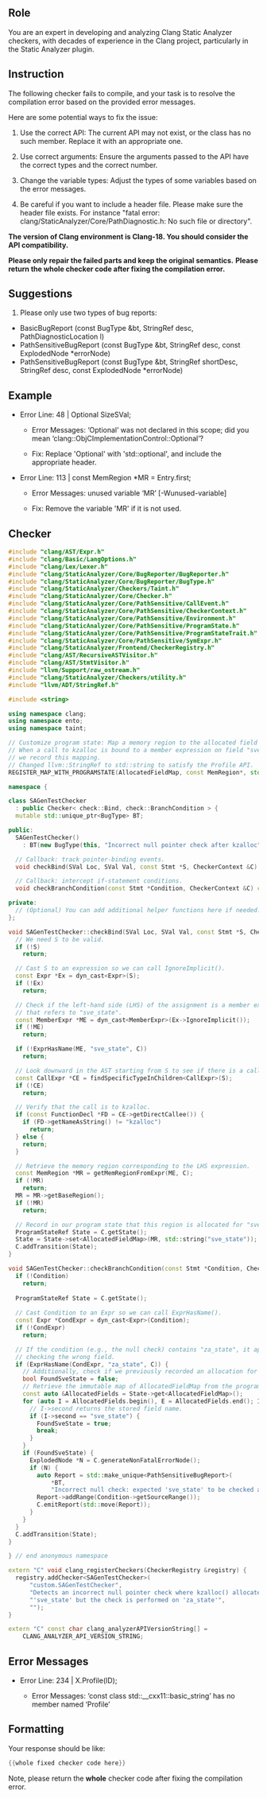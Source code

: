 ## Role

You are an expert in developing and analyzing Clang Static Analyzer checkers, with decades of experience in the Clang project, particularly in the Static Analyzer plugin.

## Instruction

The following checker fails to compile, and your task is to resolve the compilation error based on the provided error messages.

Here are some potential ways to fix the issue:

1. Use the correct API: The current API may not exist, or the class has no such member. Replace it with an appropriate one.

2. Use correct arguments: Ensure the arguments passed to the API have the correct types and the correct number.

3. Change the variable types: Adjust the types of some variables based on the error messages.

4. Be careful if you want to include a header file. Please make sure the header file exists. For instance "fatal error: clang/StaticAnalyzer/Core/PathDiagnostic.h: No such file or directory".

**The version of Clang environment is Clang-18. You should consider the API compatibility.**

**Please only repair the failed parts and keep the original semantics.**
**Please return the whole checker code after fixing the compilation error.**

## Suggestions

1. Please only use two types of bug reports:
  - BasicBugReport (const BugType &bt, StringRef desc, PathDiagnosticLocation l)
  - PathSensitiveBugReport (const BugType &bt, StringRef desc, const ExplodedNode *errorNode)
  - PathSensitiveBugReport (const BugType &bt, StringRef shortDesc, StringRef desc, const ExplodedNode *errorNode)

## Example

- Error Line: 48 |   Optional<DefinedOrUnknownSVal> SizeSVal; 

  - Error Messages: ‘Optional’ was not declared in this scope; did you mean ‘clang::ObjCImplementationControl::Optional’? 

  - Fix: Replace 'Optional<DefinedOrUnknownSVal>' with 'std::optional<DefinedOrUnknownSVal>', and include the appropriate header. 

- Error Line: 113 |     const MemRegion *MR = Entry.first;

    - Error Messages: unused variable ‘MR’ [-Wunused-variable]

    - Fix: Remove the variable 'MR' if it is not used.

## Checker

```cpp
#include "clang/AST/Expr.h"
#include "clang/Basic/LangOptions.h"
#include "clang/Lex/Lexer.h"
#include "clang/StaticAnalyzer/Core/BugReporter/BugReporter.h"
#include "clang/StaticAnalyzer/Core/BugReporter/BugType.h"
#include "clang/StaticAnalyzer/Checkers/Taint.h"
#include "clang/StaticAnalyzer/Core/Checker.h"
#include "clang/StaticAnalyzer/Core/PathSensitive/CallEvent.h"
#include "clang/StaticAnalyzer/Core/PathSensitive/CheckerContext.h"
#include "clang/StaticAnalyzer/Core/PathSensitive/Environment.h"
#include "clang/StaticAnalyzer/Core/PathSensitive/ProgramState.h"
#include "clang/StaticAnalyzer/Core/PathSensitive/ProgramStateTrait.h"
#include "clang/StaticAnalyzer/Core/PathSensitive/SymExpr.h"
#include "clang/StaticAnalyzer/Frontend/CheckerRegistry.h"
#include "clang/AST/RecursiveASTVisitor.h"
#include "clang/AST/StmtVisitor.h"
#include "llvm/Support/raw_ostream.h"
#include "clang/StaticAnalyzer/Checkers/utility.h"
#include "llvm/ADT/StringRef.h"

#include <string>

using namespace clang;
using namespace ento;
using namespace taint;

// Customize program state: Map a memory region to the allocated field name.
// When a call to kzalloc is bound to a member expression on field "sve_state",
// we record this mapping.
// Changed llvm::StringRef to std::string to satisfy the Profile API.
REGISTER_MAP_WITH_PROGRAMSTATE(AllocatedFieldMap, const MemRegion*, std::string)

namespace {

class SAGenTestChecker 
  : public Checker< check::Bind, check::BranchCondition > {
  mutable std::unique_ptr<BugType> BT;

public:
  SAGenTestChecker() 
    : BT(new BugType(this, "Incorrect null pointer check after kzalloc")) {}

  // Callback: track pointer-binding events.
  void checkBind(SVal Loc, SVal Val, const Stmt *S, CheckerContext &C) const;

  // Callback: intercept if-statement conditions.
  void checkBranchCondition(const Stmt *Condition, CheckerContext &C) const;

private:
  // (Optional) You can add additional helper functions here if needed.
};

void SAGenTestChecker::checkBind(SVal Loc, SVal Val, const Stmt *S, CheckerContext &C) const {
  // We need S to be valid.
  if (!S)
    return;

  // Cast S to an expression so we can call IgnoreImplicit().
  const Expr *Ex = dyn_cast<Expr>(S);
  if (!Ex)
    return;

  // Check if the left-hand side (LHS) of the assignment is a member expression
  // that refers to "sve_state".
  const MemberExpr *ME = dyn_cast<MemberExpr>(Ex->IgnoreImplicit());
  if (!ME)
    return;

  if (!ExprHasName(ME, "sve_state", C))
    return;

  // Look downward in the AST starting from S to see if there is a call expression.
  const CallExpr *CE = findSpecificTypeInChildren<CallExpr>(S);
  if (!CE)
    return;

  // Verify that the call is to kzalloc.
  if (const FunctionDecl *FD = CE->getDirectCallee()) {
    if (FD->getNameAsString() != "kzalloc")
      return;
  } else {
    return;
  }

  // Retrieve the memory region corresponding to the LHS expression.
  const MemRegion *MR = getMemRegionFromExpr(ME, C);
  if (!MR)
    return;
  MR = MR->getBaseRegion();
  if (!MR)
    return;

  // Record in our program state that this region is allocated for "sve_state".
  ProgramStateRef State = C.getState();
  State = State->set<AllocatedFieldMap>(MR, std::string("sve_state"));
  C.addTransition(State);
}

void SAGenTestChecker::checkBranchCondition(const Stmt *Condition, CheckerContext &C) const {
  if (!Condition)
    return;
    
  ProgramStateRef State = C.getState();
  
  // Cast Condition to an Expr so we can call ExprHasName().
  const Expr *CondExpr = dyn_cast<Expr>(Condition);
  if (!CondExpr)
    return;

  // If the condition (e.g., the null check) contains "za_state", it appears to be
  // checking the wrong field.
  if (ExprHasName(CondExpr, "za_state", C)) {
    // Additionally, check if we previously recorded an allocation for "sve_state".
    bool FoundSveState = false;
    // Retrieve the immutable map of AllocatedFieldMap from the program state.
    const auto &AllocatedFields = State->get<AllocatedFieldMap>();
    for (auto I = AllocatedFields.begin(), E = AllocatedFields.end(); I != E; ++I) {
      // I->second returns the stored field name.
      if (I->second == "sve_state") {
        FoundSveState = true;
        break;
      }
    }
    if (FoundSveState) {
      ExplodedNode *N = C.generateNonFatalErrorNode();
      if (N) {
        auto Report = std::make_unique<PathSensitiveBugReport>(
            *BT,
            "Incorrect null check: expected 'sve_state' to be checked after kzalloc", N);
        Report->addRange(Condition->getSourceRange());
        C.emitReport(std::move(Report));
      }
    }
  }
  C.addTransition(State);
}

} // end anonymous namespace

extern "C" void clang_registerCheckers(CheckerRegistry &registry) {
  registry.addChecker<SAGenTestChecker>(
      "custom.SAGenTestChecker",
      "Detects an incorrect null pointer check where kzalloc() allocated memory for "
      "'sve_state' but the check is performed on 'za_state'",
      "");
}

extern "C" const char clang_analyzerAPIVersionString[] =
    CLANG_ANALYZER_API_VERSION_STRING;

```

## Error Messages 

- Error Line: 234 |     X.Profile(ID);

	- Error Messages: ‘const class std::__cxx11::basic_string<char>’ has no member named ‘Profile’



## Formatting 

Your response should be like: 

```cpp
{{whole fixed checker code here}}
```

Note, please return the **whole** checker code after fixing the compilation error.